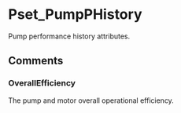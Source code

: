 # Pset_PumpPHistory

Pump performance history attributes.
<!-- end of short definition -->



## Comments

### OverallEfficiency

The pump and motor overall operational efficiency.


